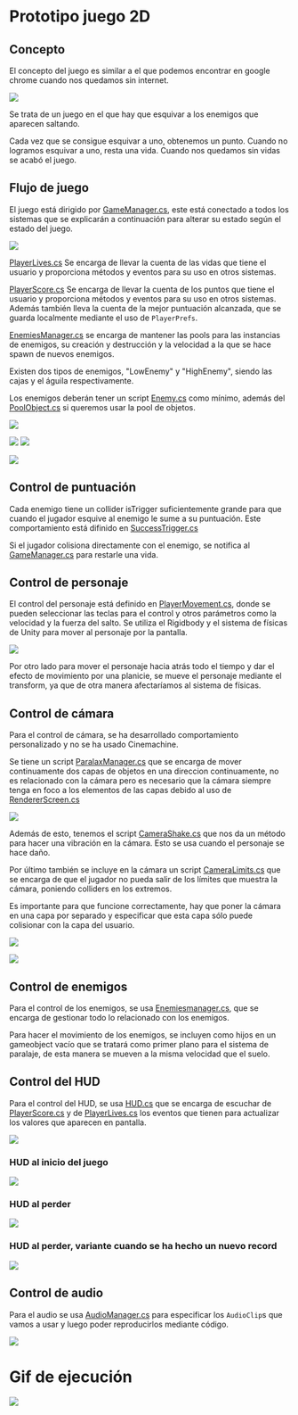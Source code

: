# Prototipo juego 2D

## Concepto
El concepto del juego es similar a el que podemos encontrar en google chrome cuando nos quedamos sin internet.

![](img/chrome-game.PNG)

Se trata de un juego en el que hay que esquivar a los enemigos que aparecen saltando. 

Cada vez que se consigue esquivar a uno, obtenemos un punto. 
Cuando no logramos esquivar a uno, resta una vida.
Cuando nos quedamos sin vidas se acabó el juego.

## Flujo de juego

El juego está dirigido por [GameManager.cs](Assets/Scripts/GameLogic/GameManager.cs), este está conectado a todos los sistemas que se explicarán a continuación para alterar su estado según el estado del juego.

![](img/gamemanager.PNG)

[PlayerLives.cs](Assets/Scripts/GameLogic/PlayerLives.cs) Se encarga de llevar la cuenta de las vidas que tiene el usuario y proporciona métodos y eventos para su uso en otros sistemas.

[PlayerScore.cs](Assets/Scripts/GameLogic/PlayerScore.cs) Se encarga de llevar la cuenta de los puntos que tiene el usuario y proporciona métodos y eventos para su uso en otros sistemas.
Además también lleva la cuenta de la mejor puntuación alcanzada, que se guarda localmente mediante el uso de `PlayerPrefs`.

[EnemiesManager.cs](Assets/Scripts/Enemies/EnemiesManager.cs) se encarga de mantener las pools para las instancias de enemigos, su creación y destrucción y la velocidad a la que se hace spawn de nuevos enemigos.

Existen dos tipos de enemigos, "LowEnemy" y "HighEnemy", siendo las cajas y el águila respectivamente.

Los enemigos deberán tener un script [Enemy.cs](Assets/Scripts/Enemies/Enemy.cs) como mínimo, además del [PoolObject.cs](Assets/Scripts/Enemies/PoolObject.cs) si queremos usar la pool de objetos.

![](img/enemigossetup.PNG)

![](img/crate.PNG)
![](img/eagle.PNG)

![](img/enemigos.PNG)

## Control de puntuación

Cada enemigo tiene un collider isTrigger suficientemente grande para que cuando el jugador esquive al enemigo le sume a su puntuación. Este comportamiento está difinido en [SuccessTrigger.cs](Assets/Scripts/Enemies/SuccessTrigger.cs)

Si el jugador colisiona directamente con el enemigo, se notifica al [GameManager.cs](Assets/Scripts/GameLogic/GameManager.cs) para restarle una vida.


## Control de personaje

El control del personaje está definido en [PlayerMovement.cs](Assets/Scripts/Movement/PlayerMovement.cs), donde se pueden seleccionar las teclas para el control y otros parámetros como la velocidad y la fuerza del salto. Se utiliza el Rigidbody y el sistema de físicas de Unity para mover al personaje por la pantalla.

![](img/playermovement.PNG)

Por otro lado para mover el personaje hacia atrás todo el tiempo y dar el efecto de movimiento por una planicie, se mueve el personaje mediante el transform, ya que de otra manera afectaríamos al sistema de físicas.

## Control de cámara

Para el control de cámara, se ha desarrollado comportamiento personalizado y no se ha usado Cinemachine.

Se tiene un script [ParalaxManager.cs](Assets/Scripts/Camera/ParalaxManager.cs) que se encarga de mover continuamente dos capas de objetos en una direccion continuamente, no es relacionado con la cámara pero es necesario que la cámara siempre tenga en foco a los elementos de las capas debido al uso de [RendererScreen.cs](Assets/Scripts/Movement/RendererScreen.cs)

![](img/paralaxmanager.PNG)

Además de esto, tenemos el script [CameraShake.cs](Assets/Scripts/Camera/CameraShake.cs) que nos da un método para hacer una vibración en la cámara. Esto se usa cuando el personaje se hace daño.

Por último también se incluye en la cámara un script [CameraLimits.cs](Assets/Scripts/Camera/CameraLimits.cs) que se encarga de que el jugador no pueda salir de los límites que muestra la cámara, poniendo colliders en los extremos.

Es importante para que funcione correctamente, hay que poner la cámara en una capa por separado y especificar que esta capa sólo puede colisionar con la capa del usuario.

![](img/collisionmatrix.PNG)

![](img/cameralimitsandshake.PNG)

## Control de enemigos

Para el control de los enemigos, se usa [Enemiesmanager.cs](Assets/Scripts/Enemies/EnemiesManager.cs), que se encarga de gestionar todo lo relacionado con los enemigos.

Para hacer el movimiento de los enemigos, se incluyen como hijos en un gameobject vacío que se tratará como primer plano para el sistema de paralaje, de esta manera se mueven a la misma velocidad que el suelo. 

## Control del HUD

Para el control del HUD, se usa [HUD.cs](Assets/Scripts/Camera/HUD.cs) que se encarga de escuchar de [PlayerScore.cs](Assets/Scripts/GameLogic/PlayerScore.cs) y de [PlayerLives.cs](Assets/Scripts/GameLogic/PlayerLives.cs) los eventos que tienen para actualizar los valores que aparecen en pantalla.

![](img/hud.PNG)

### HUD al inicio del juego
![](img/hud-game.PNG)

### HUD al perder
![](img/hud-gameover.PNG)

### HUD al perder, variante cuando se ha hecho un nuevo record
![](img/hud-gameover-record.PNG)

## Control de audio

Para el audio se usa [AudioManager.cs](Assets/Scripts/AudioManager.cs) para especificar los `AudioClip`s que vamos a usar y luego poder reproducirlos mediante código.

![](img/audiomanager.PNG)

# Gif de ejecución

![](img/game.gif)